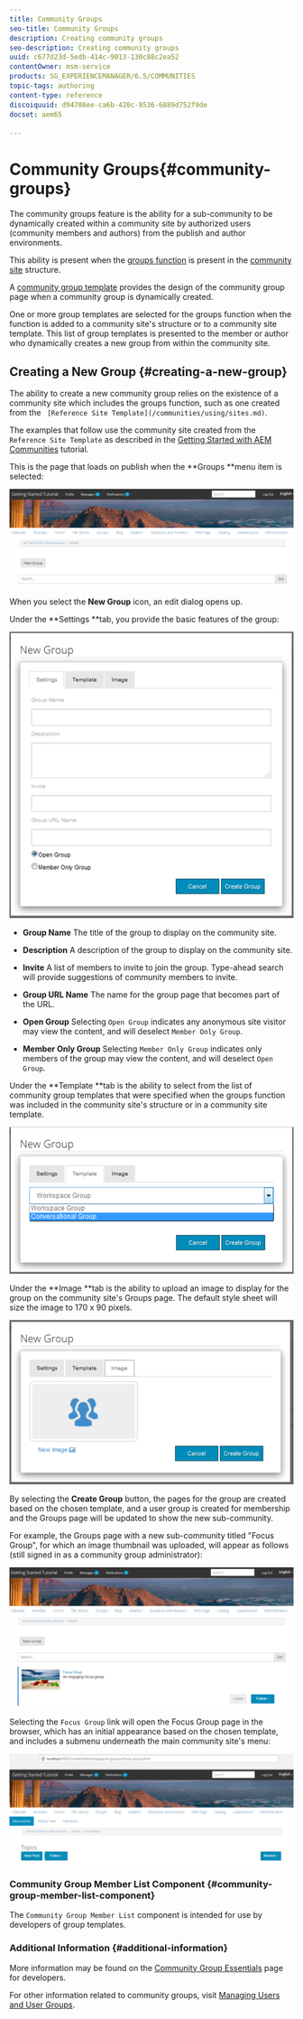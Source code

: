 ```yaml
---
title: Community Groups
seo-title: Community Groups
description: Creating community groups
seo-description: Creating community groups
uuid: c677d23d-5edb-414c-9013-130c88c2ea52
contentOwner: msm-service
products: SG_EXPERIENCEMANAGER/6.5/COMMUNITIES
topic-tags: authoring
content-type: reference
discoiquuid: d94708ee-ca6b-420c-9536-6889d752f9de
docset: aem65

---
```


# Community Groups{#community-groups}

The community groups feature is the ability for a sub-community to be dynamically created within a community site by authorized users (community members and authors) from the publish and author environments.

This ability is present when the [groups function](../../communities/using/functions.md#groups-function) is present in the [community site](../../communities/using/sites-console.md) structure.

A [community group template](../../communities/using/tools-groups.md) provides the design of the community group page when a community group is dynamically created.

One or more group templates are selected for the groups function when the function is added to a community site's structure or to a community site template. This list of group templates is presented to the member or author who dynamically creates a new group from within the community site.

## Creating a New Group {#creating-a-new-group}

The ability to create a new community group relies on the existence of a community site which includes the groups function, such as one created from the ` [Reference Site Template](/communities/using/sites.md)`.

The examples that follow use the community site created from the `Reference Site Template` as described in the [Getting Started with AEM Communities](../../communities/using/getting-started.md) tutorial.

This is the page that loads on publish when the **Groups **menu item is selected:

![](assets/chlimage_1-85.png)

When you select the **New Group** icon, an edit dialog opens up.

Under the **Settings **tab, you provide the basic features of the group:

![](assets/chlimage_1-86.png)

* **Group Name** 
  The title of the group to display on the community site.

* **Description** 
  A description of the group to display on the community site.

* **Invite** 
  A list of members to invite to join the group. Type-ahead search will provide suggestions of community members to invite.

* **Group URL Name** 
  The name for the group page that becomes part of the URL.

* **Open Group** 
  Selecting `Open Group` indicates any anonymous site visitor may view the content, and will deselect `Member Only Group`.

* **Member Only Group** 
  Selecting `Member Only Group` indicates only members of the group may view the content, and will deselect `Open Group`.

Under the **Template **tab is the ability to select from the list of community group templates that were specified when the groups function was included in the community site's structure or in a community site template.

![](assets/chlimage_1-87.png)

Under the **Image **tab is the ability to upload an image to display for the group on the community site's Groups page. The default style sheet will size the image to 170 x 90 pixels.

![](assets/chlimage_1-88.png)

By selecting the **Create Group** button, the pages for the group are created based on the chosen template, and a user group is created for membership and the Groups page will be updated to show the new sub-community.

For example, the Groups page with a new sub-community titled "Focus Group", for which an image thumbnail was uploaded, will appear as follows (still signed in as a community group administrator):

![](assets/chlimage_1-89.png)

Selecting the `Focus Group` link will open the Focus Group page in the browser, which has an initial appearance based on the chosen template, and includes a submenu underneath the main community site's menu:

![](assets/chlimage_1-90.png)

### Community Group Member List Component {#community-group-member-list-component}

The `Community Group Member List` component is intended for use by developers of group templates.

### Additional Information {#additional-information}

More information may be found on the [Community Group Essentials](/communities/using/essentials-groups.md) page for developers.

For other information related to community groups, visit [Managing Users and User Groups](/communities/using/users.md).
